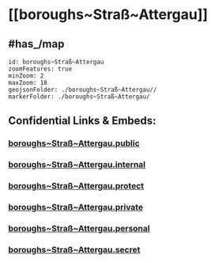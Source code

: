 # [[boroughs~Straß~Attergau]] 



## #has_/map  



```leaflet
id: boroughs~Straß~Attergau
zoomFeatures: true 
minZoom: 2 
maxZoom: 18
geojsonFolder: ./boroughs~Straß~Attergau//
markerFolder: ./boroughs~Straß~Attergau/
```




## Confidential Links & Embeds: 

### [boroughs~Straß~Attergau.public](/_public/\Earth\Continent\Europe\Europe~Central\Austria\Austrias_States\Oberösterreich\counties~OÖ\Vöcklabruck\cities~Vöcklabruck\Straß~Attergauboroughs~Straß~Attergau.public.md) 

### [boroughs~Straß~Attergau.internal](/_internal/\Earth\Continent\Europe\Europe~Central\Austria\Austrias_States\Oberösterreich\counties~OÖ\Vöcklabruck\cities~Vöcklabruck\Straß~Attergauboroughs~Straß~Attergau.internal.md) 

### [boroughs~Straß~Attergau.protect](/_protect/\Earth\Continent\Europe\Europe~Central\Austria\Austrias_States\Oberösterreich\counties~OÖ\Vöcklabruck\cities~Vöcklabruck\Straß~Attergauboroughs~Straß~Attergau.protect.md) 

### [boroughs~Straß~Attergau.private](/_private/\Earth\Continent\Europe\Europe~Central\Austria\Austrias_States\Oberösterreich\counties~OÖ\Vöcklabruck\cities~Vöcklabruck\Straß~Attergauboroughs~Straß~Attergau.private.md) 

### [boroughs~Straß~Attergau.personal](/_personal/\Earth\Continent\Europe\Europe~Central\Austria\Austrias_States\Oberösterreich\counties~OÖ\Vöcklabruck\cities~Vöcklabruck\Straß~Attergauboroughs~Straß~Attergau.personal.md) 

### [boroughs~Straß~Attergau.secret](/_secret/\Earth\Continent\Europe\Europe~Central\Austria\Austrias_States\Oberösterreich\counties~OÖ\Vöcklabruck\cities~Vöcklabruck\Straß~Attergauboroughs~Straß~Attergau.secret.md)

